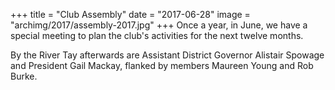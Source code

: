 +++
title = "Club Assembly"
date = "2017-06-28"
image = "archimg/2017/assembly-2017.jpg"
+++
Once a year, in June, we have a special meeting to plan the club's activities for the next twelve months.

By the River Tay afterwards are Assistant District Governor Alistair Spowage and President Gail Mackay, flanked by members Maureen Young and Rob Burke.
